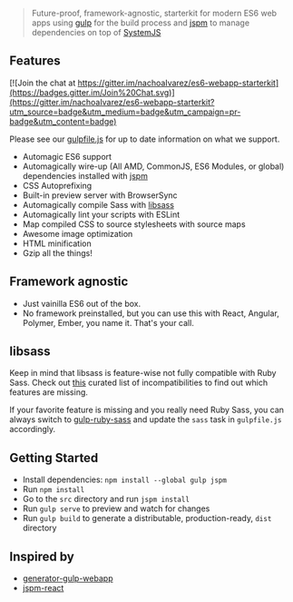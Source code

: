 > Future-proof, framework-agnostic, starterkit for modern ES6 web apps using [gulp](http://gulpjs.com/) for the build process and [jspm](http://jspm.io/) to manage dependencies on top of [SystemJS](https://github.com/systemjs/systemjs)


## Features

[![Join the chat at https://gitter.im/nachoaIvarez/es6-webapp-starterkit](https://badges.gitter.im/Join%20Chat.svg)](https://gitter.im/nachoaIvarez/es6-webapp-starterkit?utm_source=badge&utm_medium=badge&utm_campaign=pr-badge&utm_content=badge)

Please see our [gulpfile.js](./gulpfile.js) for up to date information on what we support.

* Automagic ES6 support
* Automagically wire-up (All AMD, CommonJS, ES6 Modules, or global) dependencies installed with [jspm](http://jspm.io/)
* CSS Autoprefixing
* Built-in preview server with BrowserSync
* Automagically compile Sass with [libsass](http://libsass.org)
* Automagically lint your scripts with ESLint
* Map compiled CSS to source stylesheets with source maps
* Awesome image optimization
* HTML minification
* Gzip all the things! 


## Framework agnostic

* Just vainilla ES6 out of the box.
* No framework preinstalled, but you can use this with React, Angular, Polymer, Ember, you name it. That's your call. 


## libsass

Keep in mind that libsass is feature-wise not fully compatible with Ruby Sass. Check out [this](http://sass-compatibility.github.io) curated list of incompatibilities to find out which features are missing.

If your favorite feature is missing and you really need Ruby Sass, you can always switch to [gulp-ruby-sass](https://github.com/sindresorhus/gulp-ruby-sass) and update the `sass` task in `gulpfile.js` accordingly.


## Getting Started

- Install dependencies: `npm install --global gulp jspm`
- Run `npm install`
- Go to the `src` directory and run `jspm install`
- Run `gulp serve` to preview and watch for changes
- Run `gulp build` to generate a distributable, production-ready, `dist` directory

## Inspired by
- [generator-gulp-webapp](https://github.com/yeoman/generator-gulp-webapp)
- [jspm-react](https://github.com/tinkertrain/jspm-react)
